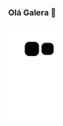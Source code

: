 ### Olá Galera 👋

![Snake animation](https://github.com/rafaballerini/rafaballerini/blob/output/github-contribution-grid-snake.svg)
